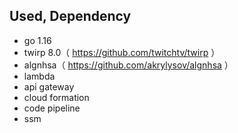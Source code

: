 ## Used, Dependency
- go 1.16
- twirp 8.0（ https://github.com/twitchtv/twirp ）
- algnhsa（ https://github.com/akrylysov/algnhsa ）
- lambda
- api gateway
- cloud formation
- code pipeline
- ssm
